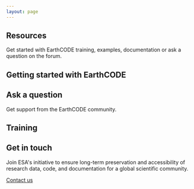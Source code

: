 ```yaml
---
layout: page
---
```


<section class="blue hero">

# Resources

Get started with EarthCODE training, examples, documentation or ask a question on the forum.
</section>

<section class="white">

## Getting started with EarthCODE

  <esa-cards>
    <esa-card
      title="Documentation"
      description=""
      link="https://esa-earthcode.github.io/documentation/"
      action="Explore"
    ></esa-card>
    <esa-card
      title="Tutorials"
      description=""
      link="https://esa-earthcode.github.io/tutorials/"
      action="Explore"
    ></esa-card>
    <esa-card
      icon="<img src='/img/story-map.svg' height='40' style='max-width: 100%; object-fit: contain' />"
      title="Visualisation tools"
      description="Built-in tools and dashboards to plot, compare, and share geospatial outputs."
      link="/visualisation-tools"
      action="Explore"
    ></esa-card>
  </esa-cards>
</section>

<section class="light-grey">

## Ask  a question

Get support from the EarthCODE community.
</section>

<section class="white">

## Training

  <esa-cards>
    <!-- <esa-card
      title="Documentation"
      description=""
      link="https://esa-earthcode.github.io/documentation/"
      action="Explore"
    ></esa-card> -->
  </esa-cards>
</section>

<section class="grey">

## Get in touch

Join ESA's initiative to ensure long-term preservation and accessibility of research data, code, and documentation for a global scientific community.

<div>
  <a class="VPButton cta no-icon" href="earth-code@esa.int">Contact us</a>
</div>
</section>
